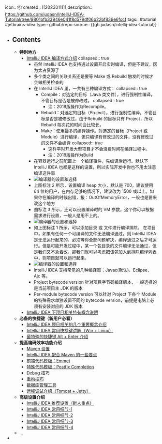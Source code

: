 icon:: 📦
created::  [[20230111]]
description:: https://github.com/judasn/IntelliJ-IDEA-Tutorial/tree/9801bfb33946e041f8d579df06b22bf839e6fccf
tags:: #tutorial #jetbrains-idea
type:: github/repo
source:: {{gh judasn/intellij-idea-tutorial}}

- ## Contents
  - **特别地方**
    - [IntelliJ IDEA 编译方式介绍](https://github.com/judasn/IntelliJ-IDEA-Tutorial/blob/9801bfb33946e041f8d579df06b22bf839e6fccf/make-introduce.md)
      collapsed:: true
      - 虽然 IntelliJ IDEA 也支持通过设置开启实时编译，但是不建议，因为太占资源了
      - 多个类之间的关联关系还是要等 Make 或 Rebuild 触发的时候才会做相关检查的
      - 在 IntelliJ IDEA 里，一共有三种编译方式：
        collapsed:: true
        - Compile：对选定的目标（Java 类文件），进行强制性编译，不管目标是否是被修改过。
          collapsed:: true
          - 注：2018版操作为Recompile。
        - Rebuild：对选定的目标（Project），进行强制性编译，不管目标是否是被修改过，由于Rebuild 的目标只有 Project，所以 Rebuild 每次花的时间会比较长。
        - Make：使用最多的编译操作。对选定的目标（Project 或 Module）进行编译，但只编译有修改过的文件，没有修改过的文件不会编译
          collapsed:: true
          - 这样平时开发大型项目才不会浪费时间在编译过程中。
          - 注：2018版操作为Build
      - 在容器运行之前配置上一个编译事件，先编译后运行。默认下 IntelliJ IDEA 也都是这样的设置，所以实际开发中你也不用太注意编译这件事
      - ![编译器的设置和选择](https://github.com/judasn/IntelliJ-IDEA-Tutorial/raw/9801bfb33946e041f8d579df06b22bf839e6fccf/images/xiii-c-compiler-setting-1.jpg)
      - 上图标注 2 所示，设置编译 heap 大小，默认是 700，建议使用 64 位的用户，在内存足够的情况下，建议改为 1500 或以上。如果你在编译的时候出错，报：OutOfMemoryError，一般也是要来改这个地方
      - 图标注 3 所示，还可以设置编译时的 VM 参数，这个你可以根据需求进行设置，一般人是用不上的。
      - ![编译器的设置和选择](https://github.com/judasn/IntelliJ-IDEA-Tutorial/raw/9801bfb33946e041f8d579df06b22bf839e6fccf/images/xiii-c-compiler-setting-2.jpg)
      - 如上图标注 1 所示，可以添加目录 或 文件进行编译排除。
        在项目中，如果有任何一个可编译的文件无法编译通过，则 IntelliJ IDEA 是无法运行起来的，必须等你全部问题解决，编译通过之后才可运行。但是可能开发过程中，某一个包目录的文件编译无法通过，但是我们又不急着改，那我们就可以考虑把该包加入到排除编译列表中，则项目就可以运行起来。
      - ![编译器的设置和选择](https://github.com/judasn/IntelliJ-IDEA-Tutorial/raw/9801bfb33946e041f8d579df06b22bf839e6fccf/images/xiii-c-compiler-setting-3.gif)
      - IntelliJ IDEA 支持常见的几种编译器：Javac(默认)、Eclipse、Ajc 等。
      - Project bytecode version 针对项目字节码编译版本，一般选择的是当前项目主 JDK 的版本
      - Per-module bytecode version 可以针对 Project 下各个 Module 的特殊需求单独设置不同的 bytecode version，前提是电脑上必须有安装对应的 JDK 版本
    - [IntelliJ IDEA 下项目相关特有概念说明](https://github.com/judasn/IntelliJ-IDEA-Tutorial/blob/9801bfb33946e041f8d579df06b22bf839e6fccf/project-composition-introduce.md)
  - **必备的快捷键（新用户必看）**
    - [IntelliJ IDEA 项目相关的几个重要概念介绍](https://github.com/judasn/IntelliJ-IDEA-Tutorial/blob/9801bfb33946e041f8d579df06b22bf839e6fccf/project-composition-introduce.md)
    - [IntelliJ IDEA 常用快捷键讲解（Win + Linux）](https://github.com/judasn/IntelliJ-IDEA-Tutorial/blob/9801bfb33946e041f8d579df06b22bf839e6fccf/keymap-introduce.md)
    - [最特殊的快捷键 Alt + Enter 介绍](https://github.com/judasn/IntelliJ-IDEA-Tutorial/blob/9801bfb33946e041f8d579df06b22bf839e6fccf/hotkey-alt-enter-introduce.md)
  - **提高编码效率功能介绍**
    - [Maven 设置](https://github.com/judasn/IntelliJ-IDEA-Tutorial/blob/9801bfb33946e041f8d579df06b22bf839e6fccf/maven-project-introduce.md)
    - [IntelliJ IDEA 配合 Maven 的一些要点](https://github.com/judasn/IntelliJ-IDEA-Tutorial/blob/9801bfb33946e041f8d579df06b22bf839e6fccf/maven-skill-introduce.md)
    - [前端代码模板：Emmet](https://github.com/judasn/IntelliJ-IDEA-Tutorial/blob/9801bfb33946e041f8d579df06b22bf839e6fccf/emmet-introduce.md)
    - [特殊代码模板：Postfix Completion](https://github.com/judasn/IntelliJ-IDEA-Tutorial/blob/9801bfb33946e041f8d579df06b22bf839e6fccf/postfix-completion-introduce.md)
    - [Debug 技巧](https://github.com/judasn/IntelliJ-IDEA-Tutorial/blob/9801bfb33946e041f8d579df06b22bf839e6fccf/debug-introduce.md)
    - [重构技巧](https://github.com/judasn/IntelliJ-IDEA-Tutorial/blob/9801bfb33946e041f8d579df06b22bf839e6fccf/refactor-introduce.md)
    - [数据库管理工具](https://github.com/judasn/IntelliJ-IDEA-Tutorial/blob/9801bfb33946e041f8d579df06b22bf839e6fccf/database-introduce.md)
    - [远程调试介绍（Tomcat + Jetty）](https://github.com/judasn/IntelliJ-IDEA-Tutorial/blob/9801bfb33946e041f8d579df06b22bf839e6fccf/remote-debugging.md)
  - **高级设置介绍**
    - [IntelliJ IDEA 推荐设置（新人重点）](https://github.com/judasn/IntelliJ-IDEA-Tutorial/blob/9801bfb33946e041f8d579df06b22bf839e6fccf/settings-recommend-introduce.md)
    - [IntelliJ IDEA 常用细节-1](https://github.com/judasn/IntelliJ-IDEA-Tutorial/blob/9801bfb33946e041f8d579df06b22bf839e6fccf/settings-introduce-1.md)
    - [IntelliJ IDEA 常用细节-2](https://github.com/judasn/IntelliJ-IDEA-Tutorial/blob/9801bfb33946e041f8d579df06b22bf839e6fccf/settings-introduce-2.md)
    - [IntelliJ IDEA 常用细节-3](https://github.com/judasn/IntelliJ-IDEA-Tutorial/blob/9801bfb33946e041f8d579df06b22bf839e6fccf/settings-introduce-3.md)
    - [IntelliJ IDEA 常用细节-4](https://github.com/judasn/IntelliJ-IDEA-Tutorial/blob/9801bfb33946e041f8d579df06b22bf839e6fccf/settings-introduce-4.md)
  - ...
-